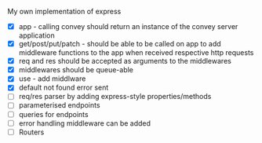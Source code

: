 My own implementation of express

- [x] app - calling convey should return an instance of the convey server application
- [x] get/post/put/patch - should be able to be called on app to add middleware functions to the app when received respective http requests
- [x] req and res should be accepted as arguments to the middlewares
- [x] middlewares should be queue-able
- [x] use - add middlware
- [x] default not found error sent
- [ ] req/res parser by adding express-style properties/methods
- [ ] parameterised endpoints
- [ ] queries for endpoints
- [ ] error handling middleware can be added
- [ ] Routers
